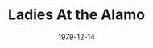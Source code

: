 ---
title: Ladies At the Alamo
date: 1979-12-14
opening_date: 1979-12-14
closing_date: 1979-12-22
layout: productions
playbill:
Theatre: Theatre Jacksonville
Venue: Little Theatre
cast:
- Dede Cooper: Sabina Meyer
- Bella Gardner: Nancy Kaye
- Suits: Mardie Kelly
- Joanne Remington: Pat Sharpe
- Shirley Fuller: Carolyn Courreges
crew:
- Director: Robert Knowles
- Scene Design: Hal Henderson
- Stage Manager: Hal Henderson
- Assistant Stage Manager: Keith Moody
- Light Technician: Wanda Newell
- Sound Technician: Pam Jackson
- Properties: Pam Jackson
- Costumes: Gert Berman
- Publicity:
  - Jackson Newsom
  - Gerri Turbow
  - Dick Kerekes
- Box Office: Barbara Stillson
- House Manager: Valerie Hall
orchestra:
---